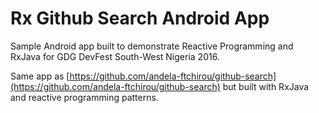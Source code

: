 # Rx Github Search Android App

Sample Android app built to demonstrate Reactive Programming and RxJava for GDG DevFest South-West Nigeria 2016.

Same app as [https://github.com/andela-ftchirou/github-search](https://github.com/andela-ftchirou/github-search) but built with RxJava and reactive programming patterns.